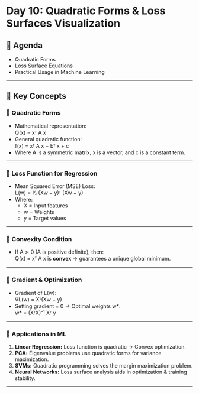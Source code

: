 # Day 10: Quadratic Forms & Loss Surfaces Visualization  

## 📌 Agenda  
- Quadratic Forms  
- Loss Surface Equations  
- Practical Usage in Machine Learning  

---

## 🧾 Key Concepts  

### 🔹 Quadratic Forms  
- Mathematical representation:  
  Q(x) = xᵀ A x  
- General quadratic function:  
  f(x) = xᵀ A x + bᵀ x + c  
- Where A is a symmetric matrix, x is a vector, and c is a constant term.  

---

### 🔹 Loss Function for Regression  
- Mean Squared Error (MSE) Loss:  
  L(w) = ½ (Xw − y)ᵀ (Xw − y)  
- Where:  
  - X = Input features  
  - w = Weights  
  - y = Target values  

---

### 🔹 Convexity Condition  
- If A ≻ 0 (A is positive definite), then:  
  Q(x) = xᵀ A x is **convex** → guarantees a unique global minimum.  

---

### 🔹 Gradient & Optimization  
- Gradient of L(w):  
  ∇L(w) = Xᵀ(Xw − y)  
- Setting gradient = 0 → Optimal weights w*:  
  w* = (XᵀX)⁻¹ Xᵀ y  

---

### 🔹 Applications in ML  
1. **Linear Regression:** Loss function is quadratic → Convex optimization.  
2. **PCA:** Eigenvalue problems use quadratic forms for variance maximization.  
3. **SVMs:** Quadratic programming solves the margin maximization problem.  
4. **Neural Networks:** Loss surface analysis aids in optimization & training stability.  

---
